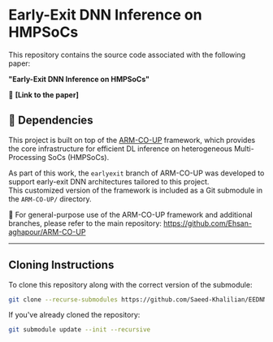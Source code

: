 # Early-Exit DNN Inference on HMPSoCs

This repository contains the source code associated with the following paper:

**"Early-Exit DNN Inference on HMPSoCs"**  

📄 **[Link to the paper]**

## 🔧 Dependencies

This project is built on top of the [ARM-CO-UP](https://github.com/Ehsan-aghapour/ARM-CO-UP) framework, which provides the core infrastructure for efficient DL inference on heterogeneous Multi-Processing SoCs (HMPSoCs).

As part of this work, the `earlyexit` branch of ARM-CO-UP was developed to support early-exit DNN architectures tailored to this project.  
This customized version of the framework is included as a Git submodule in the `ARM-CO-UP/` directory.

🔗 For general-purpose use of the ARM-CO-UP framework and additional branches, please refer to the main repository:
https://github.com/Ehsan-aghapour/ARM-CO-UP


---



## Cloning Instructions

To clone this repository along with the correct version of the submodule:

```bash
git clone --recurse-submodules https://github.com/Saeed-Khalilian/EEDNN_on_HMPSoCs.git
```

If you've already cloned the repository:

```bash
git submodule update --init --recursive
```
